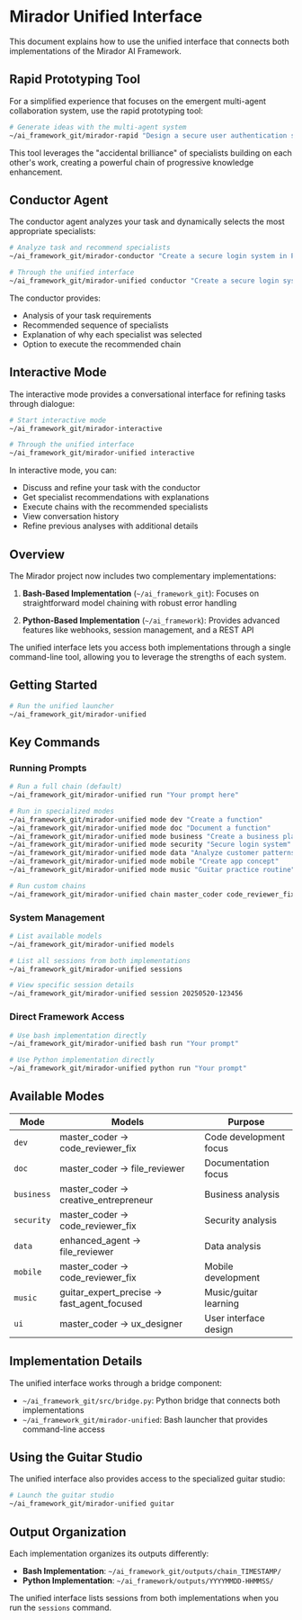 # Mirador Unified Interface

This document explains how to use the unified interface that connects both implementations of the Mirador AI Framework.

## Rapid Prototyping Tool

For a simplified experience that focuses on the emergent multi-agent collaboration system, use the rapid prototyping tool:

```bash
# Generate ideas with the multi-agent system
~/ai_framework_git/mirador-rapid "Design a secure user authentication system"
```

This tool leverages the "accidental brilliance" of specialists building on each other's work, creating a powerful chain of progressive knowledge enhancement.

## Conductor Agent

The conductor agent analyzes your task and dynamically selects the most appropriate specialists:

```bash
# Analyze task and recommend specialists
~/ai_framework_git/mirador-conductor "Create a secure login system in Python"

# Through the unified interface
~/ai_framework_git/mirador-unified conductor "Create a secure login system in Python"
```

The conductor provides:
- Analysis of your task requirements
- Recommended sequence of specialists
- Explanation of why each specialist was selected
- Option to execute the recommended chain

## Interactive Mode

The interactive mode provides a conversational interface for refining tasks through dialogue:

```bash
# Start interactive mode
~/ai_framework_git/mirador-interactive

# Through the unified interface
~/ai_framework_git/mirador-unified interactive
```

In interactive mode, you can:
- Discuss and refine your task with the conductor
- Get specialist recommendations with explanations
- Execute chains with the recommended specialists
- View conversation history
- Refine previous analyses with additional details

## Overview

The Mirador project now includes two complementary implementations:

1. **Bash-Based Implementation** (`~/ai_framework_git`): Focuses on straightforward model chaining with robust error handling

2. **Python-Based Implementation** (`~/ai_framework`): Provides advanced features like webhooks, session management, and a REST API

The unified interface lets you access both implementations through a single command-line tool, allowing you to leverage the strengths of each system.

## Getting Started

```bash
# Run the unified launcher
~/ai_framework_git/mirador-unified
```

## Key Commands

### Running Prompts

```bash
# Run a full chain (default)
~/ai_framework_git/mirador-unified run "Your prompt here"

# Run in specialized modes
~/ai_framework_git/mirador-unified mode dev "Create a function"
~/ai_framework_git/mirador-unified mode doc "Document a function"
~/ai_framework_git/mirador-unified mode business "Create a business plan"
~/ai_framework_git/mirador-unified mode security "Secure login system"
~/ai_framework_git/mirador-unified mode data "Analyze customer patterns"
~/ai_framework_git/mirador-unified mode mobile "Create app concept"
~/ai_framework_git/mirador-unified mode music "Guitar practice routine"

# Run custom chains
~/ai_framework_git/mirador-unified chain master_coder code_reviewer_fix -- "Create a secure login system"
```

### System Management

```bash
# List available models
~/ai_framework_git/mirador-unified models

# List all sessions from both implementations
~/ai_framework_git/mirador-unified sessions

# View specific session details
~/ai_framework_git/mirador-unified session 20250520-123456
```

### Direct Framework Access

```bash
# Use bash implementation directly
~/ai_framework_git/mirador-unified bash run "Your prompt"

# Use Python implementation directly
~/ai_framework_git/mirador-unified python run "Your prompt"
```

## Available Modes

| Mode | Models | Purpose |
|------|--------|---------|
| `dev` | master_coder → code_reviewer_fix | Code development focus |
| `doc` | master_coder → file_reviewer | Documentation focus |
| `business` | master_coder → creative_entrepreneur | Business analysis |
| `security` | master_coder → code_reviewer_fix | Security analysis |
| `data` | enhanced_agent → file_reviewer | Data analysis |
| `mobile` | master_coder → code_reviewer_fix | Mobile development |
| `music` | guitar_expert_precise → fast_agent_focused | Music/guitar learning |
| `ui` | master_coder → ux_designer | User interface design |

## Implementation Details

The unified interface works through a bridge component:

- `~/ai_framework_git/src/bridge.py`: Python bridge that connects both implementations
- `~/ai_framework_git/mirador-unified`: Bash launcher that provides command-line access

## Using the Guitar Studio

The unified interface also provides access to the specialized guitar studio:

```bash
# Launch the guitar studio
~/ai_framework_git/mirador-unified guitar
```

## Output Organization

Each implementation organizes its outputs differently:

- **Bash Implementation**: `~/ai_framework_git/outputs/chain_TIMESTAMP/`
- **Python Implementation**: `~/ai_framework/outputs/YYYYMMDD-HHMMSS/`

The unified interface lists sessions from both implementations when you run the `sessions` command.